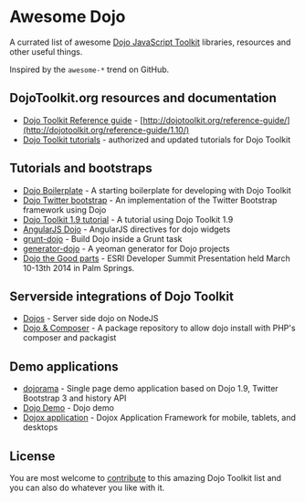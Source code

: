 # Awesome Dojo

A currated list of awesome [Dojo JavaScript Toolkit](http://dojotoolkit.org) libraries, resources and other useful things.

Inspired by the `awesome-*` trend on GitHub.

## DojoToolkit.org resources and documentation

* [Dojo Toolkit Reference guide](https://github.com/dojo/docs) - [http://dojotoolkit.org/reference-guide/](http://dojotoolkit.org/reference-guide/1.10/)
* [Dojo Toolkit tutorials](http://dojotoolkit.org/documentation/) - authorized and updated tutorials for Dojo Toolkit

## Tutorials and bootstraps

* [Dojo Boilerplate](https://github.com/csnover/dojo-boilerplate) - A starting boilerplate for developing with Dojo Toolkit
* [Dojo Twitter bootstrap](https://github.com/xsokev/Dojo-Bootstrap) - An implementation of the Twitter Bootstrap framework using Dojo
* [Dojo Toolkit 1.9 tutorial](https://github.com/cepa/dojo-tutorial) - A tutorial using Dojo Toolkit 1.9
* [AngularJS Dojo](https://github.com/adrobisch/angular-dojo) - AngularJS directives for dojo widgets
* [grunt-dojo](https://github.com/phated/grunt-dojo) - Build Dojo inside a Grunt task
* [generator-dojo](https://github.com/bryanforbes/generator-dojo) - A yeoman generator for Dojo projects
* [Dojo the Good parts](https://github.com/DavidSpriggs/Dojo--The-Good-Parts) - ESRI Developer Summit Presentation held March 10-13th 2014 in Palm Springs.

## Serverside integrations of Dojo Toolkit

* [Dojos](https://github.com/supnate/dojos) - Server side dojo on NodeJS
* [Dojo & Composer](https://github.com/superdweebie/dojo) - A package repository to allow dojo install with PHP's composer and packagist

## Demo applications

* [dojorama](https://github.com/sirprize/dojorama) - Single page demo application based on Dojo 1.9, Twitter Bootstrap 3 and history API
* [Dojo Demo](https://github.com/rmurphey/dojo-demo) - Dojo demo
* [Dojox application](https://github.com/dmachi/dojox_application) - Dojox Application Framework for mobile, tablets, and desktops

## License

You are most welcome to [contribute](CONTRIBUTING.md) to this amazing Dojo Toolkit list and you can also do whatever you like with it.

